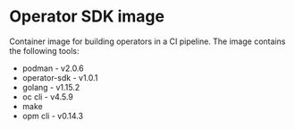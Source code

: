 # Operator SDK image

Container image for building operators in a CI pipeline. The image contains the following tools:

- podman - v2.0.6
- operator-sdk - v1.0.1
- golang - v1.15.2
- oc cli - v4.5.9
- make
- opm cli - v0.14.3
